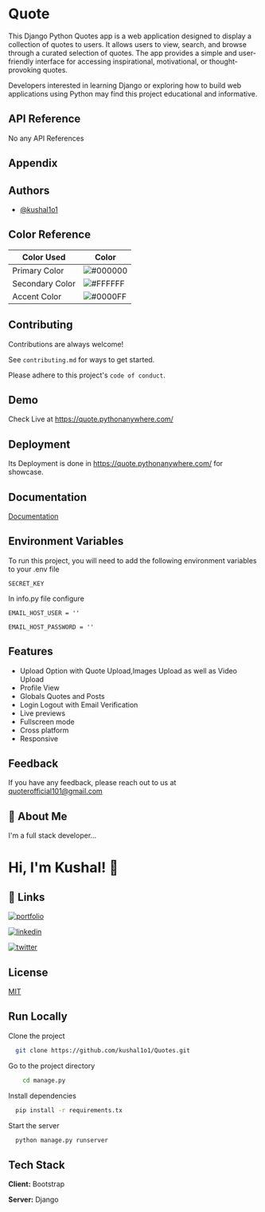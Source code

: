 
# Quote

This Django Python Quotes app is a web application designed to display a collection of quotes to users. It allows users to view, search, and browse through a curated selection of quotes. The app provides a simple and user-friendly interface for accessing inspirational, motivational, or thought-provoking quotes.

Developers interested in learning Django or exploring how to build web applications using Python may find this project educational and informative.


## API Reference
No any API References



## Appendix



## Authors

- [@kushal1o1](https://www.github.com/kushal1o1)

## Color Reference

| Color Used            | Color     | 
| ----------------- | ------------------------------------------------------------------ |
|Primary Color | ![#000000](https://via.placeholder.com/10/00000?text=+)  ||Black #000000|
| Secondary Color | ![#FFFFFF](https://via.placeholder.com/10/FFF?text=+)  ||White #FFFFF|
| Accent Color | ![#0000FF](https://via.placeholder.com/10/0000FF?text=+)  ||Blue #0000FF|



## Contributing

Contributions are always welcome!

See `contributing.md` for ways to get started.

Please adhere to this project's `code of conduct`.


## Demo
Check Live at https://quote.pythonanywhere.com/


## Deployment
Its Deployment is done in https://quote.pythonanywhere.com/ for showcase.


## Documentation

[Documentation]()


## Environment Variables

To run this project, you will need to add the following environment variables to your .env file

`SECRET_KEY` 

In info.py file configure 

`EMAIL_HOST_USER = ''`

`EMAIL_HOST_PASSWORD = ''`






## Features

- Upload Option with Quote Upload,Images Upload as well as Video Upload
- Profile View 
- Globals Quotes and Posts
- Login Logout with Email Verification
- Live previews
- Fullscreen mode
- Cross platform
- Responsive




## Feedback

If you have any feedback, please reach out to us at quoterofficial101@gmail.com


## 🚀 About Me
I'm a full stack developer...


# Hi, I'm Kushal! 👋


## 🔗 Links
[![portfolio](https://img.shields.io/badge/my_portfolio-000?style=for-the-badge&logo=ko-fi&logoColor=white)](https://kusal.vercel.app)

[![linkedin](https://img.shields.io/badge/linkedin-0A66C2?style=for-the-badge&logo=linkedin&logoColor=white)](https://www.linkedin.com/kushal1o1)

[![twitter](https://img.shields.io/badge/twitter-1DA1F2?style=for-the-badge&logo=twitter&logoColor=white)](https://twitter.com/kushal1o1)


## License

[MIT](https://choosealicense.com/licenses/mit/)


## Run Locally

Clone the project

```bash
  git clone https://github.com/kushal1o1/Quotes.git
```

Go to the project directory

```bash
    cd manage.py
```

Install dependencies

```bash
  pip install -r requirements.tx
```

Start the server

```bash
  python manage.py runserver
```





## Tech Stack

**Client:** Bootstrap

**Server:** Django


